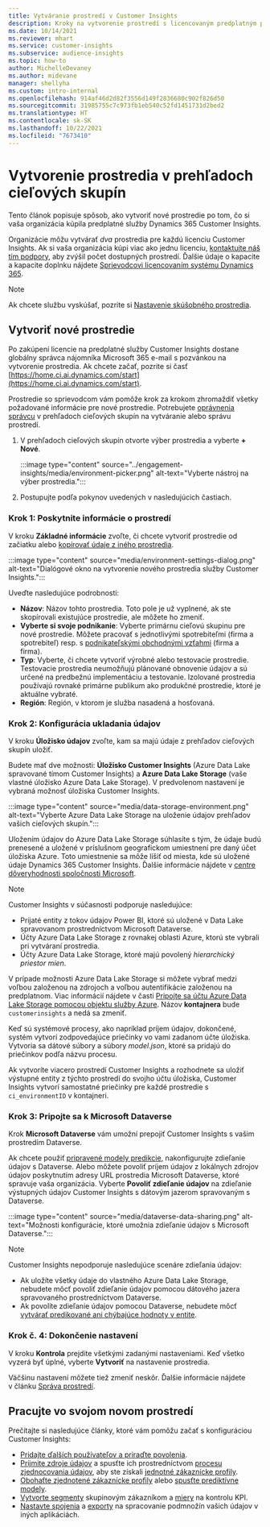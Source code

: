 ```yaml
---
title: Vytváranie prostredí v Customer Insights
description: Kroky na vytvorenie prostredí s licencovaným predplatným pre Dynamics 365 Customer Insights.
ms.date: 10/14/2021
ms.reviewer: mhart
ms.service: customer-insights
ms.subservice: audience-insights
ms.topic: how-to
author: MichelleDevaney
ms.author: midevane
manager: shellyha
ms.custom: intro-internal
ms.openlocfilehash: 914af46d2d82f3556d149f2836680c902f826d50
ms.sourcegitcommit: 31985755c7c973fb1eb540c52fd1451731d2bed2
ms.translationtype: HT
ms.contentlocale: sk-SK
ms.lasthandoff: 10/22/2021
ms.locfileid: "7673410"
---
```

# <a name="create-an-environment-in-audience-insights"></a>Vytvorenie prostredia v prehľadoch cieľových skupín

Tento článok popisuje spôsob, ako vytvoriť nové prostredie po tom, čo si vaša organizácia kúpila predplatné služby Dynamics 365 Customer Insights. 

Organizácie môžu vytvárať *dva* prostredia pre každú licenciu Customer Insights. Ak si vaša organizácia kúpi viac ako jednu licenciu, [kontaktujte náš tím podpory](https://go.microsoft.com/fwlink/?linkid=2079641), aby zvýšil počet dostupných prostredí. Ďalšie údaje o kapacite a kapacite doplnku nájdete [Sprievodcovi licencovaním systému Dynamics 365](https://go.microsoft.com/fwlink/?LinkId=866544).

> [!NOTE]
> Ak chcete službu vyskúšať, pozrite si [Nastavenie skúšobného prostredia](../trial-signup.md).

## <a name="create-a-new-environment"></a>Vytvoriť nové prostredie

Po zakúpení licencie na predplatné služby Customer Insights dostane globálny správca nájomníka Microsoft 365 e-mail s pozvánkou na vytvorenie prostredia. Ak chcete začať, pozrite si časť [https://home.ci.ai.dynamics.com/start](https://home.ci.ai.dynamics.com/start). 

Prostredie so sprievodcom vám pomôže krok za krokom zhromaždiť všetky požadované informácie pre nové prostredie. Potrebujete [oprávnenia správcu](permissions.md) v prehľadoch cieľových skupín na vytváranie alebo správu prostredí.

1. V prehľadoch cieľových skupín otvorte výber prostredia a vyberte **+ Nové**.
  
   :::image type="content" source="../engagement-insights/media/environment-picker.png" alt-text="Vyberte nástroj na výber prostredia.":::

1. Postupujte podľa pokynov uvedených v nasledujúcich častiach.

### <a name="step-1-provide-environment-information"></a>Krok 1: Poskytnite informácie o prostredí

V kroku **Základné informácie** zvoľte, či chcete vytvoriť prostredie od začiatku alebo [kopírovať údaje z iného prostredia](manage-environments.md#copy-the-environment-configuration).

   :::image type="content" source="media/environment-settings-dialog.png" alt-text="Dialógové okno na vytvorenie nového prostredia služby Customer Insights.":::

Uveďte nasledujúce podrobnosti:
   - **Názov**: Názov tohto prostredia. Toto pole je už vyplnené, ak ste skopírovali existujúce prostredie, ale môžete ho zmeniť.
   - **Vyberte si svoje podnikanie**: Vyberte primárnu cieľovú skupinu pre nové prostredie. Môžete pracovať s jednotlivými spotrebiteľmi (firma a spotrebiteľ) resp. s [podnikateľskými obchodnými vzťahmi](work-with-business-accounts.md) (firma a firma).
   - **Typ**: Vyberte, či chcete vytvoriť výrobné alebo testovacie prostredie. Testovacie prostredia neumožňujú plánované obnovenie údajov a sú určené na predbežnú implementáciu a testovanie. Izolované prostredia používajú rovnaké primárne publikum ako produkčné prostredie, ktoré je aktuálne vybraté.
   - **Región**: Región, v ktorom je služba nasadená a hosťovaná.

### <a name="step-2-configure-data-storage"></a>Krok 2: Konfigurácia ukladania údajov

V kroku **Úložisko údajov** zvoľte, kam sa majú údaje z prehľadov cieľových skupín uložiť.

Budete mať dve možnosti: **Úložisko Customer Insights** (Azure Data Lake spravované tímom Customer Insights) a **Azure Data Lake Storage** (vaše vlastné úložisko Azure Data Lake Storage). V predvolenom nastavení je vybraná možnosť úložiska Customer Insights.

:::image type="content" source="media/data-storage-environment.png" alt-text="Vyberte Azure Data Lake Storage na uloženie údajov prehľadov vašich cieľových skupín.":::

Uložením údajov do Azure Data Lake Storage súhlasíte s tým, že údaje budú prenesené a uložené v príslušnom geografickom umiestnení pre daný účet úložiska Azure. Toto umiestnenie sa môže líšiť od miesta, kde sú uložené údaje Dynamics 365 Customer Insights. Ďalšie informácie nájdete v [centre dôveryhodnosti spoločnosti Microsoft](https://www.microsoft.com/trust-center).

> [!NOTE]
> Customer Insights v súčasnosti podporuje nasledujúce:
> - Prijaté entity z tokov údajov Power BI, ktoré sú uložené v Data Lake spravovanom prostredníctvom Microsoft Dataverse.  
> - Účty Azure Data Lake Storage z rovnakej oblasti Azure, ktorú ste vybrali pri vytváraní prostredia.
> - Účty Azure Data Lake Storage, ktoré majú povolený *hierarchický priestor mien*.

V prípade možnosti Azure Data Lake Storage si môžete vybrať medzi voľbou založenou na zdrojoch a voľbou autentifikácie založenou na predplatnom. Viac informácií nájdete v časti [Pripojte sa účtu Azure Data Lake Storage pomocou objektu služby Azure](connect-service-principal.md). Názov **kontajnera** bude `customerinsights` a nedá sa zmeniť.

Keď sú systémové procesy, ako napríklad príjem údajov, dokončené, systém vytvorí zodpovedajúce priečinky vo vami zadanom účte úložiska. Vytvoria sa dátové súbory a súbory *model.json*, ktoré sa pridajú do priečinkov podľa názvu procesu.

Ak vytvoríte viacero prostredí Customer Insights a rozhodnete sa uložiť výstupné entity z týchto prostredí do svojho účtu úložiska, Customer Insights vytvorí samostatné priečinky pre každé prostredie s `ci_environmentID` v kontajneri.

### <a name="step-3-connect-to-microsoft-dataverse"></a>Krok 3: Pripojte sa k Microsoft Dataverse
   
Krok **Microsoft Dataverse** vám umožní prepojiť Customer Insights s vašim prostredím Dataverse.

Ak chcete použiť [pripravené modely predikcie](predictions-overview.md#out-of-box-models), nakonfigurujte zdieľanie údajov s Dataverse. Alebo môžete povoliť príjem údajov z lokálnych zdrojov údajov poskytnutím adresy URL prostredia Microsoft Dataverse, ktoré spravuje vaša organizácia. Vyberte **Povoliť zdieľanie údajov** na zdieľanie výstupných údajov Customer Insights s dátovým jazerom spravovaným s Dataverse.

:::image type="content" source="media/dataverse-data-sharing.png" alt-text="Možnosti konfigurácie, ktoré umožnia zdieľanie údajov s Microsoft Dataverse.":::

> [!NOTE]
> Customer Insights nepodporuje nasledujúce scenáre zdieľania údajov:
> - Ak uložíte všetky údaje do vlastného Azure Data Lake Storage, nebudete môcť povoliť zdieľanie údajov pomocou dátového jazera spravovaného prostredníctvom Dataverse.
> - Ak povolíte zdieľanie údajov pomocou Dataverse, nebudete môcť [vytvárať predikované ani chýbajúce hodnoty v entite](predictions.md).

### <a name="step-4-finalize-the-settings"></a>Krok č. 4: Dokončenie nastavení

V kroku **Kontrola** prejdite všetkými zadanými nastaveniami. Keď všetko vyzerá byť úplné, vyberte **Vytvoriť** na nastavenie prostredia. 

Väčšinu nastavení môžete tiež zmeniť neskôr. Ďalšie informácie nájdete v článku [Správa prostredí](manage-environments.md).

## <a name="work-with-your-new-environment"></a>Pracujte vo svojom novom prostredí

Prečítajte si nasledujúce články, ktoré vám pomôžu začať s konfiguráciou Customer Insights: 

- [Pridajte ďalších používateľov a priraďte povolenia](permissions.md).
- [Prijmite zdroje údajov](data-sources.md) a spusťte ich prostredníctvom [procesu zjednocovania údajov](data-unification.md), aby ste získali [jednotné zákaznícke profily](customer-profiles.md).
- [Obohaťte zjednotené zákaznícke profily](enrichment-hub.md) alebo [spusťte prediktívne modely](predictions-overview.md).
- [Vytvorte segmenty](segments.md) skupinovým zákazníkom a [miery](measures.md) na kontrolu KPI.
- [Nastavte spojenia](connections.md) a [exporty](export-destinations.md) na spracovanie podmnožín vašich údajov v iných aplikáciách.
